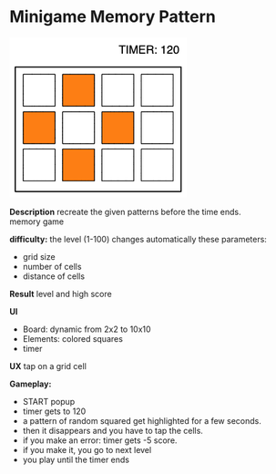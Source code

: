 # Minigame Memory Pattern

![](img/minigame_memory.excalidraw2.png)

**Description**
recreate the given patterns before the time ends.  
memory game

**difficulty:** 
the level (1-100) changes automatically these parameters: 
- grid size
- number of cells
- distance of cells

**Result**
level and high score

**UI**
- Board: dynamic from 2x2 to 10x10
- Elements: colored squares
- timer

**UX**
tap on a grid cell

**Gameplay:**
- START popup
- timer gets to 120
- a pattern of random squared get highlighted for a few seconds.
- then it disappears and  you have to tap the cells.
- if you make an error: timer gets -5 score.
- if you make it, you go to next level
- you play until the timer ends
